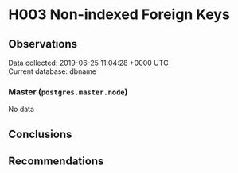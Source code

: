 # H003 Non-indexed Foreign Keys #

## Observations ##
Data collected: 2019-06-25 11:04:28 +0000 UTC  
Current database: dbname  

### Master (`postgres.master.node`) ###


No data


## Conclusions ##


## Recommendations ##

